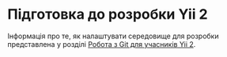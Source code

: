 Підготовка до розробки Yii 2
============================

Інформація про те, як налаштувати середовище для розробки представлена у розділі [Робота з Git для учасників Yii 2](git-workflow.md).
